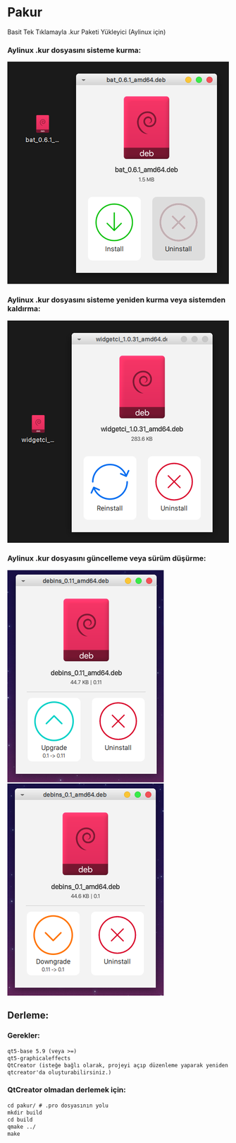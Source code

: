 # Pakur
Basit Tek Tıklamayla .kur Paketi Yükleyici (Aylinux için)


### Aylinux .kur dosyasını sisteme kurma:
![Image](https://raw.githubusercontent.com/eminfedar/debins/dev-unstable/debins2.png)

### Aylinux .kur dosyasını sisteme yeniden kurma veya sistemden kaldırma:
![Image](https://raw.githubusercontent.com/eminfedar/debins/dev-unstable/debins1.png)

### Aylinux .kur dosyasını güncelleme veya sürüm düşürme:
![Image](https://raw.githubusercontent.com/eminfedar/debins/dev-unstable/debins3.png) ![Image](https://raw.githubusercontent.com/eminfedar/debins/dev-unstable/debins4.png)

## Derleme:

### Gerekler:

    qt5-base 5.9 (veya >=)
    qt5-graphicaleffects
    QtCreator (isteğe bağlı olarak, projeyi açıp düzenleme yaparak yeniden qtcreator'da oluşturabilirsiniz.)

### QtCreator olmadan derlemek için:
```
cd pakur/ # .pro dosyasının yolu
mkdir build
cd build
qmake ../
make
```
